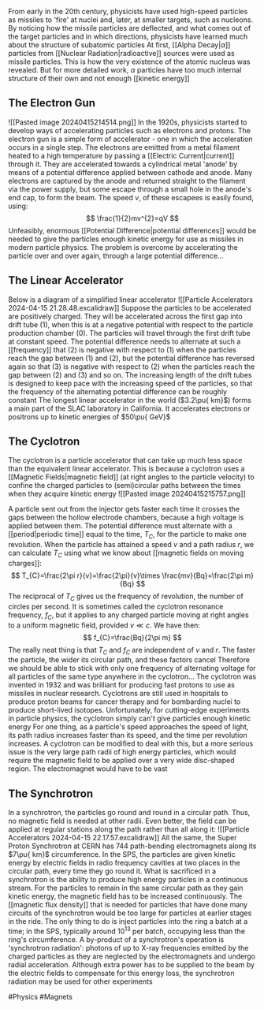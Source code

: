 From early in the 20th century, physicists have used high-speed particles as missiles to 'fire' at nuclei and, later, at smaller targets, such as nucleons. By noticing how the missile particles are deflected, and what comes out of the target particles and in which directions, physicists have learned much about the structure of subatomic particles
At first, [[Alpha Decay|$\alpha$]] particles from [[Nuclear Radiation|radioactive]] sources were used as missile particles. This is how the very existence of the atomic nucleus was revealed. But for more detailed work, $\alpha$ particles have too much internal structure of their own and not enough [[kinetic energy]]
## The Electron Gun
![[Pasted image 20240415214514.png]]
In the 1920s, physicists started to develop ways of accelerating particles such as electrons and protons. The electron gun is a simple form of accelerator - one in which the acceleration occurs in a single step.
The electrons are emitted from a metal filament heated to a high temperature by passing a [[Electric Current|current]] through it. They are accelerated towards a cylindrical metal 'anode' by means of a potential difference applied between cathode and anode. Many electrons are captured by the anode and returned straight to the filament via the power supply, but some escape through a small hole in the anode's end cap, to form the beam. The speed $v$, of these escapees is easily found, using:
$$
\frac{1}{2}mv^{2}=qV
$$
Unfeasibly, enormous [[Potential Difference|potential differences]] would be needed to give the particles enough kinetic energy for use as missiles in modern particle physics. The problem is overcome by accelerating the particle over and over again, through a large potential difference...
## The Linear Accelerator
Below is a diagram of a simplified linear accelerator
![[Particle Accelerators 2024-04-15 21.28.48.excalidraw]]
Suppose the particles to be accelerated are positively charged. They will be accelerated across the first gap into drift tube (1), when this is at a negative potential with respect to the particle production chamber (0). The particles will travel through the first drift tube at constant speed. The potential difference needs to alternate at such a [[frequency]] that (2) is negative with respect to (1) when the particles reach the gap between (1) and (2), but the potential difference has reversed again so that (3) is negative with respect to (2) when the particles reach the gap between (2) and (3) and so on. The increasing length of the drift tubes is designed to keep pace with the increasing speed of the particles, so that the frequency of the alternating potential difference can be roughly constant
The longest linear accelerator in the world ($3.2\pu{ km}$) forms a main part of the SLAC laboratory in California. It accelerates electrons or positrons up to kinetic energies of $50\pu{ GeV}$
## The Cyclotron
The cyclotron is a particle accelerator that can take up much less space than the equivalent linear accelerator. This is because a cyclotron uses a [[Magnetic Fields|magnetic field]] (at right angles to the particle velocity) to confine the charged particles to (semi)circular paths between the times when they acquire kinetic energy
![[Pasted image 20240415215757.png]]

A particle sent out from the injector gets faster each time it crosses the gaps between the hollow electrode chambers, because a high voltage is applied between them. The potential difference must alternate with a [[period|periodic time]] equal to the time, $T_{C}$, for the particle to make one revolution. When the particle has attained a speed $v$ and a path radius $r$, we can calculate $T_{C}$ using what we know about [[magnetic fields on moving charges]]:
$$
T_{C}=\frac{2\pi r}{v}=\frac{2\pi}{v}\times \frac{mv}{Bq}=\frac{2\pi m}{Bq}
$$
The reciprocal of $T_{C}$ gives us the frequency of revolution, the number of circles per second. It is sometimes called the cyclotron resonance frequency, $f_{C}$, but it applies to any charged particle moving at right angles to a uniform magnetic field, provided $v\ll c$. We have then:
$$
f_{C}=\frac{Bq}{2\pi m}
$$
The really neat thing is that $T_{C}$ and $f_{C}$ are independent of $v$ and $r$. The faster the particle, the wider its circular path, and these factors cancel
Therefore we should be able to stick with only one frequency of alternating voltage for all particles of the same type anywhere in the cyclotron...
The cyclotron was invented in 1932 and was brilliant for producing fast protons to use as missiles in nuclear research. Cyclotrons are still used in hospitals to produce proton beams for cancer therapy and for bombarding nuclei to produce short-lived isotopes. Unfortunately, for cutting-edge experiments in particle physics, the cyclotron simply can't give particles enough kinetic energy
For one thing, as a particle's speed approaches the speed of light, its path radius increases faster than its speed, and the time per revolution increases. A cyclotron can be modified to deal with this, but a more serious issue is the very large path radii of high energy particles, which would require the magnetic field to be applied over a very wide disc-shaped region. The electromagnet would have to be vast
## The Synchrotron
In a synchrotron, the particles go round and round in a circular path. Thus, no magnetic field is needed at other radii. Even better, the field can be applied at regular stations along the path rather than all along it:
![[Particle Accelerators 2024-04-15 22.17.57.excalidraw]]
All the same, the Super Proton Synchrotron at CERN has 744 path-bending electromagnets along its $7\pu{ km}$ circumference. In the SPS, the particles are given kinetic energy by electric fields in radio frequency cavities at two places in the circular path, every time they go round it. What is sacrificed in a synchrotron is the ability to produce high energy particles in a continuous stream. For the particles to remain in the same circular path as they gain kinetic energy, the magnetic field has to be increased continuously. The [[magnetic flux density]] that is needed for particles that have done many circuits of the synchrotron would be too large for particles at earlier stages in the ride. The only thing to do is inject particles into the ring a batch at a time; in the SPS, typically around $10^{13}$ per batch, occupying less than the ring's circumference. A by-product of a synchrotron's operation is 'synchrotron radiation': photons of up to X-ray frequencies emitted by the charged particles as they are neglected by the electromagnets and undergo radial acceleration. Although extra power has to be supplied to the beam by the electric fields to compensate for this energy loss, the synchrotron radiation may be used for other experiments

#Physics #Magnets 